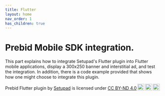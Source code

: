 ```yaml
---
title: Flutter
layout: home
nav_order: 1
has_children: true
---
```


# Prebid Mobile SDK integration.

This part explains how to integrate Setupad's Flutter plugin into Flutter mobile applications, display a 300x250 banner and interstitial ad, and test the integration. In addition, there is a code example provided that shows how one might choose to integrate this plugin. 

<p xmlns:cc="http://creativecommons.org/ns#" xmlns:dct="http://purl.org/dc/terms/"><span property="dct:title">Prebid Flutter plugin</span> by <a rel="cc:attributionURL dct:creator" property="cc:attributionName" href="https://setupad.com/">Setupad</a> is licensed under <a href="https://creativecommons.org/licenses/by-nd/4.0/?ref=chooser-v1" target="_blank" rel="license noopener noreferrer" style="display:inline-block;">CC BY-ND 4.0<img style="height:22px!important;margin-left:3px;vertical-align:text-bottom;" src="https://mirrors.creativecommons.org/presskit/icons/cc.svg?ref=chooser-v1" alt=""><img style="height:22px!important;margin-left:3px;vertical-align:text-bottom;" src="https://mirrors.creativecommons.org/presskit/icons/by.svg?ref=chooser-v1" alt=""><img style="height:22px!important;margin-left:3px;vertical-align:text-bottom;" src="https://mirrors.creativecommons.org/presskit/icons/nd.svg?ref=chooser-v1" alt=""></a></p>
